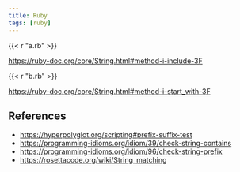 ```yaml
---
title: Ruby
tags: [ruby]
---
```


{{< r "a.rb" >}}

<https://ruby-doc.org/core/String.html#method-i-include-3F>

{{< r "b.rb" >}}

<https://ruby-doc.org/core/String.html#method-i-start_with-3F>

## References

- <https://hyperpolyglot.org/scripting#prefix-suffix-test>
- <https://programming-idioms.org/idiom/39/check-string-contains>
- <https://programming-idioms.org/idiom/96/check-string-prefix>
- <https://rosettacode.org/wiki/String_matching>
